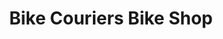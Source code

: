 ---
title: "Bike Couriers Bike Shop"
url: /louisville/bike-couriers-bike-shop-south-4th-street/
shop: Fahrrad
---